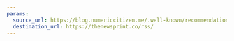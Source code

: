 ```yaml
---
params:
  source_url: https://blog.numericcitizen.me/.well-known/recommendations.opml
  destination_url: https://thenewsprint.co/rss/
---
```

